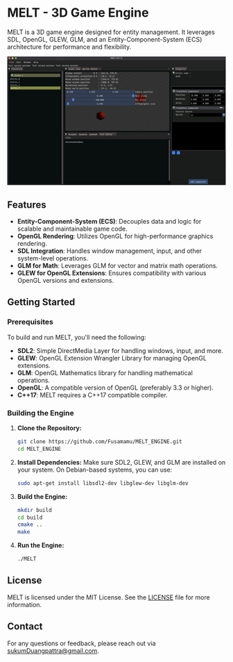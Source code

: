 # MELT - 3D Game Engine

MELT is a 3D game engine designed for entity management. It leverages SDL, OpenGL, GLEW, GLM, and an Entity-Component-System (ECS) architecture for performance and flexibility.

![Alt text](Images/EngineEditor.png)

## Features

- **Entity-Component-System (ECS)**: Decouples data and logic for scalable and maintainable game code.
- **OpenGL Rendering**: Utilizes OpenGL for high-performance graphics rendering.
- **SDL Integration**: Handles window management, input, and other system-level operations.
- **GLM for Math**: Leverages GLM for vector and matrix math operations.
- **GLEW for OpenGL Extensions**: Ensures compatibility with various OpenGL versions and extensions.

## Getting Started

### Prerequisites

To build and run MELT, you'll need the following:

- **SDL2**: Simple DirectMedia Layer for handling windows, input, and more.
- **GLEW**: OpenGL Extension Wrangler Library for managing OpenGL extensions.
- **GLM**: OpenGL Mathematics library for handling mathematical operations.
- **OpenGL**: A compatible version of OpenGL (preferably 3.3 or higher).
- **C++17**: MELT requires a C++17 compatible compiler.

### Building the Engine

1. **Clone the Repository:**
   ```bash
   git clone https://github.com/Fusamamu/MELT_ENGINE.git
   cd MELT_ENGINE
   ```

2. **Install Dependencies:**
   Make sure SDL2, GLEW, and GLM are installed on your system. On Debian-based systems, you can use:
   ```bash
   sudo apt-get install libsdl2-dev libglew-dev libglm-dev
   ```

3. **Build the Engine:**
   ```bash
   mkdir build
   cd build
   cmake ..
   make
   ```

4. **Run the Engine:**
   ```bash
   ./MELT
   ```

## License

MELT is licensed under the MIT License. See the [LICENSE](LICENSE) file for more information.

## Contact

For any questions or feedback, please reach out via [sukumDuangpattra@gmail.com](mailto:email@example.com).

